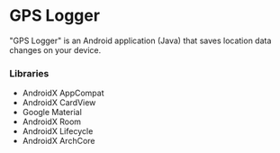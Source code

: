 # GPS Logger
"GPS Logger" is an Android application (Java) that saves location data changes on your device.

### Libraries
* AndroidX AppCompat
* AndroidX CardView
* Google Material
* AndroidX Room
* AndroidX Lifecycle
* AndroidX ArchCore